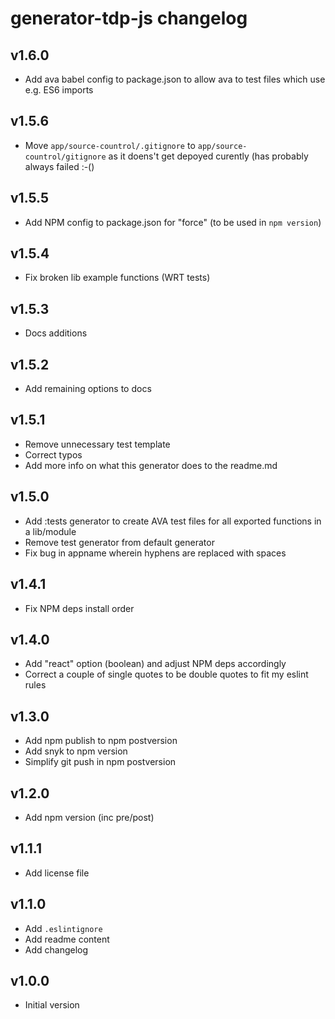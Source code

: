 # generator-tdp-js changelog

## v1.6.0
* Add ava babel config to package.json to allow ava to test files which use e.g. ES6 imports

## v1.5.6
* Move `app/source-countrol/.gitignore` to `app/source-countrol/gitignore` as it doens't get depoyed curently (has probably always failed :-()

## v1.5.5
* Add NPM config to package.json for "force" (to be used in `npm version`)

## v1.5.4
* Fix broken lib example functions (WRT tests)

## v1.5.3
* Docs additions

## v1.5.2
* Add remaining options to docs

## v1.5.1
* Remove unnecessary test template
* Correct typos
* Add more info on what this generator does to the readme.md

## v1.5.0
* Add :tests generator to create AVA test files for all exported functions in a lib/module
* Remove test generator from default generator
* Fix bug in appname wherein hyphens are replaced with spaces

## v1.4.1
* Fix NPM deps install order

## v1.4.0
* Add "react" option (boolean) and adjust NPM deps accordingly
* Correct a couple of single quotes to be double quotes to fit my eslint rules

## v1.3.0
* Add npm publish to npm postversion
* Add snyk to npm version
* Simplify git push in npm postversion

## v1.2.0
* Add npm version (inc pre/post)

## v1.1.1
* Add license file

## v1.1.0
* Add `.eslintignore`
* Add readme content
* Add changelog

## v1.0.0
* Initial version
